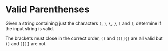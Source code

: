 # Valid Parenthenses

Given a string containing just the characters `(`, `)`, `{`, `}`, `[` and `]`, determine if the input string is valid.

The brackets must close in the correct order, `()` and `()[]{}` are all valid but `(]` and `([)]` are not.
